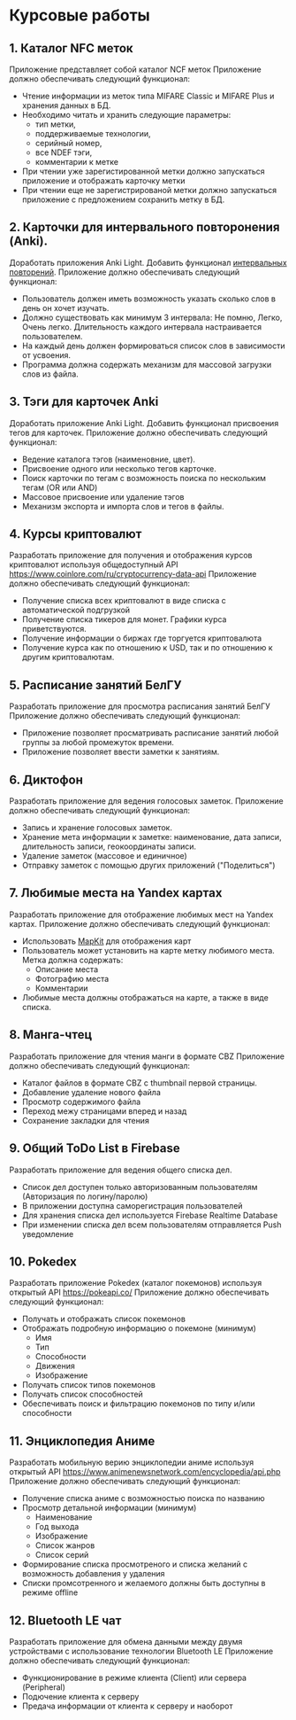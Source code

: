 # Курсовые работы

## 1. Каталог NFC меток
Приложение представляет собой каталог NCF меток
Приложение должно обеспечивать следующий функционал:
+ Чтение информации из меток типа MIFARE Classic и MIFARE Plus и хранения данных в БД. 
+ Необходимо читать и хранить следующие параметры: 
  * тип метки,
  * поддерживаемые технологии,
  * серийный номер,
  * все NDEF тэги,
  * комментарии к метке
+ При чтении уже зарегистированной метки должно запускаться приложение и отображать карточку метки
+ При чтении еще не зарегистрированой метки должно запускаться приложение с предложением сохранить метку в БД.

## 2. Карточки для интервального повторонения (Anki).
Доработать приложения Anki Light. Добавить функционал [интервальных повторений](https://ru.wikipedia.org/wiki/%D0%98%D0%BD%D1%82%D0%B5%D1%80%D0%B2%D0%B0%D0%BB%D1%8C%D0%BD%D1%8B%D0%B5_%D0%BF%D0%BE%D0%B2%D1%82%D0%BE%D1%80%D0%B5%D0%BD%D0%B8%D1%8F).
Приложение должно обеспечивать следующий функционал:
+ Пользователь должен иметь возможность указать сколько слов в день он хочет изучать.
+ Должно существовать как минимум 3 интервала: Не помню, Легко, Очень легко. Длительность каждого интервала настраивается пользователем. 
+ На каждый день должен формироваться список слов в зависимости от усвоения.
+ Программа должна содержать механизм для массовой загрузки слов из файла.

## 3. Тэги для карточек Anki
Доработать приложение Anki Light. Добавить функционал присвоения тегов для карточек.
Приложение должно обеспечивать следующий функционал:
+ Ведение каталога тэгов (наименовние, цвет). 
+ Присвоение одного или несколько тегов карточке.
+ Поиск карточки по тегам с возможность поиска по нескольким тегам (OR или AND)
+ Массовое присвоение или удаление тэгов
+ Механизм экспорта и импорта слов и тегов в файлы.

## 4. Курсы криптовалют
Разработать приложение для получения и отображения курсов криптовалют используя общедоступный API https://www.coinlore.com/ru/cryptocurrency-data-api
Приложение должно обеспечивать следующий функционал:
+ Получение списка всех криптовалют в виде списка с автоматической подгрузкой
+ Получение списка тикеров для монет.  Графики курса приветствуются.
+ Получение информации о биржах где торгуется криптовалюта
+ Получение курса как по отношению к USD, так и по отношению к другим криптовалютам.

## 5. Расписание занятий  БелГУ
Разработать приложение для просмотра расписания занятий БелГУ
Приложение должно обеспечивать следующий функционал:
+ Приложение позволяет просматривать расписание занятий любой группы за любой промежуток времени.
+ Приложение позволяет ввести заметки к занятиям.

## 6. Диктофон
Разработать приложение для ведения голосовых заметок.
Приложение должно обеспечивать следующий функционал:
+ Запись и хранение голосовых заметок.
+ Хранение мета информации к заметке: наименование, дата записи, длительность записи, геокоординаты записи.
+ Удаление заметок (массовое и единичное)
+ Отправку заметок с помощью других приложений ("Поделиться")


## 7. Любимые места на Yandex картах  
Разработать приложение для отображение любимых мест на Yandex картах.
Приложение должно обеспечивать следующий функционал:
+ Использовать [MapKit](https://yandex.ru/dev/maps/mapkit/?from=mapsapi) для отображения карт
+ Пользователь может установить на карте метку любимого места. Метка должна содержать:
  * Описание места
  * Фотографию места
  * Комментарии
+ Любимые места должны отображаться на карте, а также в виде списка. 

## 8. Манга-чтец
Разработать приложение для чтения манги в формате CBZ
Приложение должно обеспечивать следующий функционал:
+ Каталог файлов в формате CBZ с thumbnail первой страницы. 
+ Добавление удаление нового файла
+ Просмотр содержимого файла 
+ Переход межу страницами вперед и назад
+ Сохранение закладки для чтения

## 9. Общий ToDo List в Firebase
Разработать приложение для ведения общего списка дел.
+ Список дел доступен только авторизованным пользователям (Авторизация по логину/паролю)
+ В приложении доступна саморегистрация пользователей
+ Для хранения списка дел используется Firebase Realtime Database
+ При изменении списка дел всем пользователям отправляется Push уведомление

## 10. Pokedex
Разработать приложение Pokedex (каталог покемонов) используя открытый API https://pokeapi.co/ 
Приложение должно обеспечивать следующий функционал:
+ Получать и отображать список покемонов
+ Отображать подробную информацию о покемоне (минимум)
   * Имя
   * Тип
   * Способности
   * Движения
   * Изображение
+ Получать список типов покемонов
+ Получать список способностей
+ Обеспечивать поиск и фильтрацию покемонов по типу и/или способности

## 11. Энциклопедия Аниме
Разработать мобильную верию энциклопедии аниме используя открытый API https://www.animenewsnetwork.com/encyclopedia/api.php
Приложение должно обеспечивать следующий функционал:
+ Получение списка аниме с возможностью поиска по названию
+ Просмотр детальной информации (минимум)
  * Наименование
  * Год выхода
  * Изображение
  * Cписок жанров
  * Список серий
+ Формирование списка просмотреного и списка желаний с возможность добавления у удаления
+ Списки промсотренного и желаемого должны быть доступны в режиме offline

## 12. Bluetooth LE чат
Разработать приложение для обмена данными между двумя устройствами с использование технологии Bluetooth LE
Приложение должно обеспечивать следующий функционал:
+ Функционирование в режиме клиента (Client) или сервера (Peripheral)
+ Подючение клиента к серверу
+ Предача информации от клиента к серверу и наоборот






